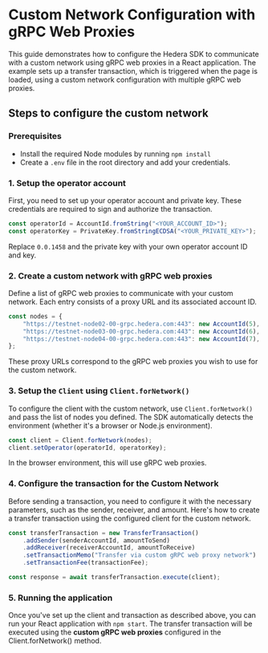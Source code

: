 # Custom Network Configuration with gRPC Web Proxies

This guide demonstrates how to configure the Hedera SDK to communicate with a custom network using gRPC web proxies in a React application. The example sets up a transfer transaction, which is triggered when the page is loaded, using a custom network configuration with multiple gRPC web proxies.

## Steps to configure the custom network

### Prerequisites

-   Install the required Node modules by running `npm install`
-   Create a `.env` file in the root directory and add your credentials.

### 1. Setup the operator account

First, you need to set up your operator account and private key. These credentials are required to sign and authorize the transaction.

```javascript
const operatorId = AccountId.fromString("<YOUR_ACCOUNT_ID>");
const operatorKey = PrivateKey.fromStringECDSA("<YOUR_PRIVATE_KEY>");
```

Replace `0.0.1458` and the private key with your own operator account ID and key.

### 2. Create a custom network with gRPC web proxies

Define a list of gRPC web proxies to communicate with your custom network. Each entry consists of a proxy URL and its associated account ID.

```javascript
const nodes = {
    "https://testnet-node02-00-grpc.hedera.com:443": new AccountId(5),
    "https://testnet-node03-00-grpc.hedera.com:443": new AccountId(6),
    "https://testnet-node04-00-grpc.hedera.com:443": new AccountId(7),
};
```

These proxy URLs correspond to the gRPC web proxies you wish to use for the custom network.

### 3. Setup the `Client` using `Client.forNetwork()`

To configure the client with the custom network, use `Client.forNetwork()` and pass the list of nodes you defined. The SDK automatically detects the environment (whether it's a browser or Node.js environment).

```javascript
const client = Client.forNetwork(nodes);
client.setOperator(operatorId, operatorKey);
```

In the browser environment, this will use gRPC web proxies.

### 4. Configure the transaction for the Custom Network

Before sending a transaction, you need to configure it with the necessary parameters, such as the sender, receiver, and amount. Here's how to create a transfer transaction using the configured client for the custom network.

```javascript
const transferTransaction = new TransferTransaction()
    .addSender(senderAccountId, amountToSend)
    .addReceiver(receiverAccountId, amountToReceive)
    .setTransactionMemo("Transfer via custom gRPC web proxy network")
    .setTransactionFee(transactionFee);

const response = await transferTransaction.execute(client);
```

### 5. Running the application

Once you've set up the client and transaction as described above, you can run your React application with `npm start`. The transfer transaction will be executed using the **custom gRPC web proxies** configured in the Client.forNetwork() method.
